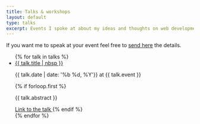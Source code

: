 ```yaml
---
title: Talks & workshops
layout: default
type: talks
excerpt: Events I spoke at about my ideas and thoughts on web development, performance, animation and design systems.
---
```


If you want me to speak at your event feel free to [send here](mailto:jmenichelli@gmail.com) the details.

<ul class="talks-list">
{% for talk in talks %}
  <li class="talks-list-item">
    <a
      aria-label="{{ talk.title }} at {{ talk.event }}"
      class="talks-list-item__title"
      href="{{ talk.url }}" 
      target="_blank"
      rel="noopener noreferrer"
    >
      {{ talk.title | nbsp }}
    </a>
    <p class="talks-list-item__info">
      <time datetime="{{ talk.date }}">
        {{ talk.date | date: '%b %d, %Y'}}
      </time>
      <span class="talks-list-item__highlight">at {{ talk.event }}</span>
    </p>
  {% if forloop.first %}
  <p class="talks-list-item__excerpt">{{ talk.abstract }}</p>
  <a
    aria-label="Link to {{ talk.title }} at {{ talk.event }}"
    class="talks-list-item__cta"
    href="{{ talk.url }}"
    rel="noopener noreferrer"
    target="_blank"
  >
    Link to the talk
  </a>
  {% endif %}
  </li>
{% endfor %}
</ul>
